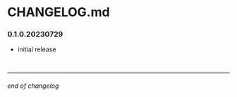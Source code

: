 # CHANGELOG.md

<!--
this is a template and always be on top
### MAJOR.MINOR.PATCH.YYYYMMDD

- foo
- bar:
    - baz

<br>

---
-->

### 0.1.0.20230729

- initial release

<br>

---

###### end of changelog
